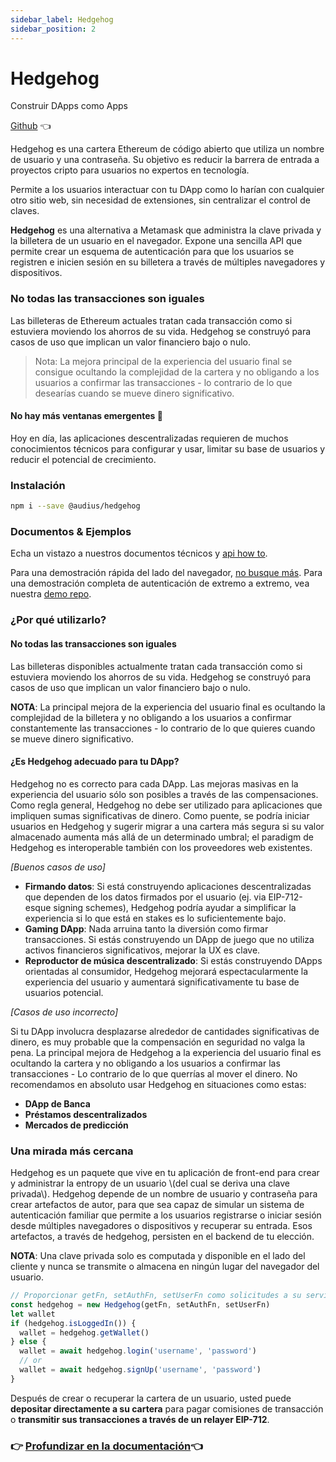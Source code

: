 ```yaml
---
sidebar_label: Hedgehog
sidebar_position: 2
---
```


# Hedgehog

Construir DApps como Apps

[Github](https://github.com/AudiusProject/hedgehog) 👈

Hedgehog es una cartera Ethereum de código abierto que utiliza un nombre de usuario y una contraseña. Su objetivo es reducir la barrera de entrada a proyectos cripto para usuarios no expertos en tecnología.

Permite a los usuarios interactuar con tu DApp como lo harían con cualquier otro sitio web, sin necesidad de extensiones, sin centralizar el control de claves.

**Hedgehog** es una alternativa a Metamask que administra la clave privada y la billetera de un usuario en el navegador. Expone una sencilla API que permite crear un esquema de autenticación para que los usuarios se registren e inicien sesión en su billetera a través de múltiples navegadores y dispositivos.

### No todas las transacciones son iguales

Las billeteras de Ethereum actuales tratan cada transacción como si estuviera moviendo los ahorros de su vida. Hedgehog se construyó para casos de uso que implican un valor financiero bajo o nulo.

> Nota: La mejora principal de la experiencia del usuario final se consigue ocultando la complejidad de la cartera y no obligando a los usuarios a confirmar las transacciones - lo contrario de lo que desearías cuando se mueve dinero significativo.

#### No hay más ventanas emergentes 🦊

Hoy en día, las aplicaciones descentralizadas requieren de muchos conocimientos técnicos para configurar y usar, limitar su base de usuarios y reducir el potencial de crecimiento.

### Instalación

```bash
npm i --save @audius/hedgehog
```

### Documentos & Ejemplos

Echa un vistazo a nuestros documentos técnicos [](http://audiusproject.github.io/hedgehog-docs) y [api how to](http://audiusproject.github.io/hedgehog-docs#how-to).

Para una demostración rápida del lado del navegador, [no busque más](https://codesandbox.io/embed/pp9zzv2n00). Para una demostración completa de autenticación de extremo a extremo, vea nuestra [demo repo](https://github.com/AudiusProject/audius-hedgehog-demo).

### ¿Por qué utilizarlo?

#### No todas las transacciones son iguales

Las billeteras disponibles actualmente tratan cada transacción como si estuviera moviendo los ahorros de su vida. Hedgehog se construyó para casos de uso que implican un valor financiero bajo o nulo.

**NOTA**: La principal mejora de la experiencia del usuario final es ocultando la complejidad de la billetera y no obligando a los usuarios a confirmar constantemente las transacciones - lo contrario de lo que quieres cuando se mueve dinero significativo.

#### ¿Es Hedgehog adecuado para tu DApp?

Hedgehog no es correcto para cada DApp. Las mejoras masivas en la experiencia del usuario sólo son posibles a través de las compensaciones. Como regla general, Hedgehog no debe ser utilizado para aplicaciones que impliquen sumas significativas de dinero. Como puente, se podría iniciar usuarios en Hedgehog y sugerir migrar a una cartera más segura si su valor almacenado aumenta más allá de un determinado umbral; el paradigm de Hedgehog es interoperable también con los proveedores web existentes.

_\[Buenos casos de uso\]_

* **Firmando datos**: Si está construyendo aplicaciones descentralizadas que dependen de los datos firmados por el usuario \(ej. via EIP-712-esque signing schemes\), Hedgehog podría ayudar a simplificar la experiencia si lo que está en stakes es lo suficientemente bajo.
* **Gaming DApp**: Nada arruina tanto la diversión como firmar transacciones. Si estás construyendo un DApp de juego que no utiliza activos financieros significativos, mejorar la UX es clave.
* **Reproductor de música descentralizado**: Si estás construyendo DApps orientadas al consumidor, Hedgehog mejorará espectacularmente la experiencia del usuario y aumentará significativamente tu base de usuarios potencial.

_\[Casos de uso incorrecto\]_

Si tu DApp involucra desplazarse alrededor de cantidades significativas de dinero, es muy probable que la compensación en seguridad no valga la pena. La principal mejora de Hedgehog a la experiencia del usuario final es ocultando la cartera y no obligando a los usuarios a confirmar las transacciones - Lo contrario de lo que querrías al mover el dinero. No recomendamos en absoluto usar Hedgehog en situaciones como estas:

* **DApp de Banca**
* **Préstamos descentralizados**
* **Mercados de predicción**

### Una mirada más cercana

Hedgehog es un paquete que vive en tu aplicación de front-end para crear y administrar la entropy de un usuario \\(del cual se deriva una clave privada\\). Hedgehog depende de un nombre de usuario y contraseña para crear artefactos de autor, para que sea capaz de simular un sistema de autenticación familiar que permite a los usuarios registrarse o iniciar sesión desde múltiples navegadores o dispositivos y recuperar su entrada. Esos artefactos, a través de hedgehog, persisten en el backend de tu elección.

**NOTA**: Una clave privada solo es computada y disponible en el lado del cliente y nunca se transmite o almacena en ningún lugar del navegador del usuario.

```javascript
// Proporcionar getFn, setAuthFn, setUserFn como solicitudes a su servicio de base de datos/backend (más detalles en documentos).
const hedgehog = new Hedgehog(getFn, setAuthFn, setUserFn)
let wallet
if (hedgehog.isLoggedIn()) {
  wallet = hedgehog.getWallet()
} else {
  wallet = await hedgehog.login('username', 'password')
  // or
  wallet = await hedgehog.signUp('username', 'password')
}
```

Después de crear o recuperar la cartera de un usuario, usted puede **depositar directamente a su cartera** para pagar comisiones de transacción o **transmitir sus transacciones a través de un relayer EIP-712**.


### 👉 [Profundizar en la documentación](https://audiusproject.github.io/hedgehog-docs/#installation)👈
